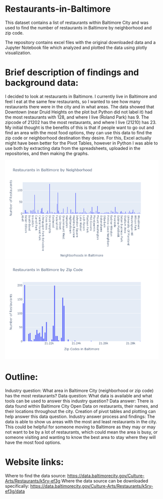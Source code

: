 # Restaurants-in-Baltimore
This dataset contains a list of restaurants within Baltimore City and was used to find the number of restaurants in Baltimore by neighborhood and zip code. 

The repository contains excel files with the original downloaded data and a Jupyter Notebook file which analyzed and plotted the data using plotly visualization. 

# Brief description of findings and background data:
I decided to look at restaurants in Baltimore. I currently live in Baltimore and feel I eat at the same few restaurants, so I wanted to see how many restaurants there were in the city and in what areas. The data showed that Downtown (near Druid Heights on the plot but Python did not label it) had the most restaurants with 128, and where I live (Roland Park) has 9. The zipcode of 21202 has the most restaurants, and where I live (21210) has 23. My initial thought is the benefits of this is that if people want to go out and find an area with the most food options, they can use this data to find the zip code or neighborhood destination they desire. For this, Excel actually might have been better for the Pivot Tables, however in Python I was able to use both by extracting data from the spreadsheets, uploaded in the repositories, and then making the graphs.

![](Neighborhoods.png)
![](Zip%20Codes.png)

# Outline:
Industry question: What area in Baltimore City (neighborhood or zip code) has the most restaurants?
Data question: What data is available and what tools can be used to answer this industry question?
Data answer: There is data found within Baltimore City Open Data on restaurants, their names, and their locations throughout the city. Creation of pivot tables and plotting can help answer this data question.
Industry answer process and findings: The data is able to show us areas with the most and least restaurants in the city. This could be helpful for someone moving to Baltimore as they may or may not want to be by a lot of restaurants, which could mean the area is busy, or someone visiting and wanting to know the best area to stay where they will have the most food options. 

# Website links:
Where to find the data source: https://data.baltimorecity.gov/Culture-Arts/Restaurants/k5ry-ef3g
Where the data source can be downloaded specifically: https://data.baltimorecity.gov/Culture-Arts/Restaurants/k5ry-ef3g/data
